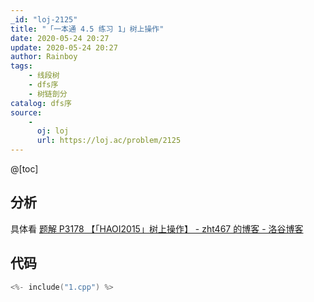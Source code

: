 ```yaml
---
_id: "loj-2125"
title: "「一本通 4.5 练习 1」树上操作"
date: 2020-05-24 20:27
update: 2020-05-24 20:27
author: Rainboy
tags:
    - 线段树
    - dfs序
    - 树链剖分
catalog: dfs序
source: 
    - 
      oj: loj
      url: https://loj.ac/problem/2125
---
```



@[toc]
## 分析

具体看 [题解 P3178 【「HAOI2015」树上操作】 - zht467 的博客 - 洛谷博客](https://www.luogu.com.cn/blog/user8220/solution-p3178)

## 代码

```c
<%- include("1.cpp") %>
```


